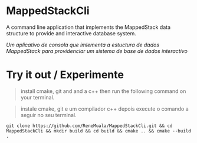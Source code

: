 # MappedStackCli
A command line application that implements the MappedStack data structure to provide and interactive database system.

_Um aplicativo de consola que imlementa a estuctura de dados MappedStack para providenciar um sistema de base de dados interactivo_

# Try it out / Experimente
> install cmake, git and and a c++ then run the following command on your terminal.

> instale cmake, git e um compilador c++ depois execute o comando a seguir no seu terminal.

```
git clone https://github.com/ReneMuala/MappedStackCli.git && cd MappedStackCli && mkdir build && cd build && cmake .. && cmake --build .
```
